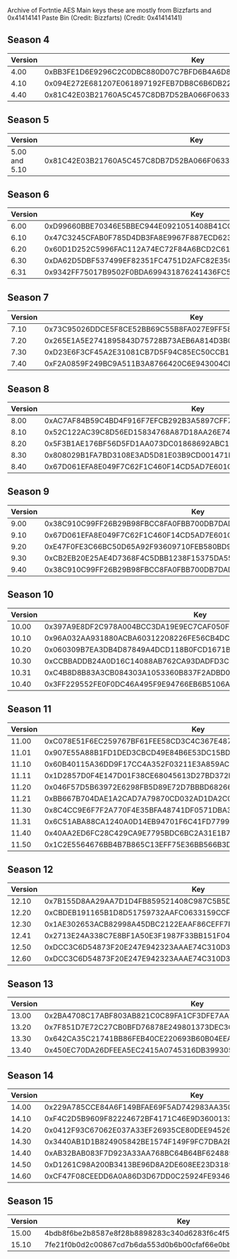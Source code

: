 Archive of Fortntie AES Main keys these are mostly from Bizzfarts and 0x41414141 Paste Bin (Credit: Bizzfarts) (Credit: 0x41414141)

## Season 4
| Version           | Key                                                                   |
| ----------------- | --------------------------------------------------------------------- |
| 4.00              | 0xBB3FE1D6E9296C2C0DBC880D07C7BFD6B4A6D8277D486446353B079B790CC434    |
| 4.10              | 0x094E272E681207E061897192FEB7DB8C6B6DB228D5B53080645348C18B8FB5D7    |
| 4.40              | 0x81C42E03B21760A5C457C8DB7D52BA066F0633D0891FD9E37CF118F27687924A    |

## Season 5
| Version           | Key                                                                   |                        
| ----------------- | --------------------------------------------------------------------- | 
| 5.00 and 5.10       | 0x81C42E03B21760A5C457C8DB7D52BA066F0633D0891FD9E37CF118F27687924A  |


## Season 6
| Version           | Key                                                                   |                        
| ----------------- | --------------------------------------------------------------------- | 
| 6.00              | 0xD99660BBE70346E5BBEC944E0921051408B41CCB753F0CFA945A0F941C333E3B    |
| 6.10              | 0x47C3245CFAB0F785D4DB3FA8E9967F887ECD623FA51308F1BD6BDB58FCFC6583    |
| 6.20              | 0x60D1D252C5996FAC112A74EC72F84A6BCD2C61F7050812F70D0928B41A3D682A    |
| 6.30              | 0xDA62D5DBF537499EF82351FC4751D2AFC82E35CAF19945BDD02E3C6BB9462491    |
| 6.31              | 0x9342FF75017B9502F0BDA699431876241436FC556F1AE12E285E96D143FC8BDC    |


## Season 7
| Version           | Key                                                                   |                        
| ----------------- | --------------------------------------------------------------------- | 
| 7.10              | 0x73C95026DDCE5F8CE52BB69C55B8FA027E9FF58C6211D9001095AAC2ABDE6714    |
| 7.20              | 0x265E1A5E2741895843D75728B73AEB6A814D3B0302FC69BE39BB3F408B9B54E6    |
| 7.30              | 0xD23E6F3CF45A2E31081CB7D5F94C85EC50CCB1A804F8C90248F72FA3896912E4    |
| 7.40              | 0xF2A0859F249BC9A511B3A8766420C6E943004CF0EAEE5B7CFFDB8F10953E994F    |


## Season 8
| Version           | Key                                                                   |                        
| ----------------- | --------------------------------------------------------------------- | 
| 8.00              | 0xAC7AF84B59C4BD4F916F7EFCB292B3A5897CFF7DD7A688AC8B3791A4EDF32E7B    |
| 8.10              | 0x52C122AC39C8D56ED15834768A87D18AA26E74CA694060B9E6BCC1C39C0852FA    |
| 8.20              | 0x5F3B1AE176BF56D5FD1AA073DC01868692ABC11B9186BB12D9235072BBAEE8E2    |
| 8.30              | 0x808029B1FA7BD3108E3AD5D81E03B9CD001471FE1546B9B902A52113E3C01CEE    |
| 8.40              | 0x67D061EFA8E049F7C62F1C460F14CD5AD7E601C13F3FB66F0FB090B72B721ACC    |


## Season 9
| Version           | Key                                                                   |                        
| ----------------- | --------------------------------------------------------------------- | 
| 9.00              | 0x38C910C99FF26B29B98FBCC8FA0FBB700DB7DADCBCDCB71C4D443A047B7280CE    |
| 9.10              | 0x67D061EFA8E049F7C62F1C460F14CD5AD7E601C13F3FB66F0FB090B72B721ACC    |
| 9.20              | 0xE47F0FE3C66BC50D65A92F93609710FEB580BD982017A7D3FC6DE7872197E0CA    |
| 9.30              | 0xCB2EB20E25AE4D7368F4C5DBB1238F15375DA55ABAB4EF75305265E2AD294BAC    |
| 9.40              | 0x38C910C99FF26B29B98FBCC8FA0FBB700DB7DADCBCDCB71C4D443A047B7280CE    |


## Season 10
| Version           | Key                                                                   |                        
| ----------------- | --------------------------------------------------------------------- | 
| 10.00             | 0x397A9E8DF2C978A004BCC3DA19E9EC7CAF050FE91AA6E258CD5E24D83FF43E1A    |
| 10.10             | 0x96A032AA931880ACBA60312208226FE56CB4DC7A98C9728EF0C995FB6DD7B5A6    |
| 10.20             | 0x060309B7EA3DB4D87849A4DCD118B0FCD1671B335EFBF115ADA26EAD22C8AC0C    |
| 10.30             | 0xCCBBADDB24A0D16C14088AB762CA93DADFD3CB773619CBF49A05A3BCC5AD920D    |
| 10.31             | 0xC4B8D8B83A3CB084303A1053360B837F2ADBD08DA85292123EC01EEDEA054120    |
| 10.40             | 0x3FF229552FE0F0DC46A495F9E94766EB6B5106A136597C60E7132F413B7C016E    |



## Season 11
| Version           | Key                                                                   |                        
| ----------------- | --------------------------------------------------------------------- | 
| 11.00             | 0xC078E51F6EC259767BF61FEE58CD3C4C367E487D9DFD9EF1C2D504BBC97360EE    |
| 11.01             | 0x907E55A88B1FD1DED3CBCD49E84B6E53DC15BD9F3CA8E5675379B8DC34D6B67B    |
| 11.10             | 0x60B40115A36DD9F17CC4A352F03211E3A859AC664FEF7E7200930F849FD8A980    |
| 11.11             | 0x1D2857D0F4E147D01F38CE68045613D27BD372D941906C1736128179C2EA1798    |
| 11.20             | 0x046F57D5B63972E6298FB5D89E72D7BBBD6826676C081F3546B8E2E403A672E7    |
| 11.21             | 0xBB667B704DAE1A2CAD7A79870CD032AD1DA2C036079F976A0C373D18D85F5378    |
| 11.30             | 0x8C4CC9E6F7F2A770F4E35BFA48741DF0571DBA3D255AC021168721D0D8188647    |
| 11.31             | 0x6C51ABA88CA1240A0D14EB94701F6C41FD7799B102E9060D1E6C316993196FDF    |
| 11.40             | 0x40AA2ED6FC28C429CA9E7795BDC6BC2A31E1B747571D4AE4B598943690CBA264    |
| 11.50             | 0x1C2E5564676BB4B7B865C13EFF75E36BB566B3D36E5140786C9E602C33823C3F    |


## Season 12
| Version           | Key                                                                   |                        
| ----------------- | --------------------------------------------------------------------- | 
| 12.10             | 0x7B155D8AA29AA7D1D4FB859521408C987C5B5D5F8A2641EE16F9BA256DF64FC8    |
| 12.20             | 0xCBDEB191165B1D8D51759732AAFC0633159CCF993D8662FD99D56F9C3F3F7401    |
| 12.30             | 0x1AE302653ACB82998A45DBC2122EAAF86CEFF7F8E1D63B8F0D96562843BC28E9    |
| 12.41             | 0x2713E24A338C7E8BF1A50E3F1987F33BB151F04B192E89E940A623AB34F8502F    |
| 12.50             | 0xDCC3C6D54873F20E247E942323AAAE74C310D3E6B01CCC5C87D3B0563F3EBC0C    |
| 12.60             | 0xDCC3C6D54873F20E247E942323AAAE74C310D3E6B01CCC5C87D3B0563F3EBC0C    |


## Season 13
| Version           | Key                                                                   |                        
| ----------------- | --------------------------------------------------------------------- | 
| 13.00             | 0x2BA4708C17ABF803AB821C0C89FA1CF3DFE7AA91D526D2E11526BC1AC4E34D13    |
| 13.20             | 0x7F851D7E72C27CB0BFD76878E249801373DEC3C40707AF9A0C93FD7FC5153DBF    |
| 13.30             | 0x642CA35C21741BB86FEB40CE220693B60B04EEA685285E0A2D553D4631FD2AEC    |
| 13.40             | 0x450EC70DA26DFEEA5EC2415A0745316DB399305E8A32FBE09E57B1FCC4BD771D    |



## Season 14
| Version           | Key                                                                   |                        
| ----------------- | --------------------------------------------------------------------- | 
| 14.00             | 0x229A785CCE84A6F149BFAE69F5AD742983AA3504149A75F60313A1296B917763    |
| 14.10             | 0xF4C2D5B9609F82224672BF4171C46E9D36001338520AF04B8F95593562D5CC9D    |
| 14.20             | 0x0412F93C67062E037A33EF26935CE80DEE945263F42D80FBDA0AB6A51B1D2805    |
| 14.30             | 0x3440AB1D1B824905842BE1574F149F9FC7DBA2BB566993E597402B4715A28BD5    |
| 14.40             | 0xAB32BAB083F7D923A33AA768BC64B64BF62488948BD49FE61D95343492252558    |
| 14.50             | 0xD1261C98A200B3413BE96D8A2DE608EE23D3189B7588F6D9851B9E7E14C3B6CF    |
| 14.60             | 0xCF47F08CEEDD6A0A86D3D67DD0C25924FE934676B86A3777A36B7E353EB35C09    |



## Season 15
| Version           | Key                                                                   |                        
| ----------------- | --------------------------------------------------------------------- | 
| 15.00             | 4bdb8f6be2b8587e8f28b8898283c340d6283f6c4f58e4a41c3066d39e4637c2      |
| 15.10             | 7fe21f0b0d2c00867cd7b6da553d0b6b00cfaf66e0bbb8d5365672afb442e8ee      |
